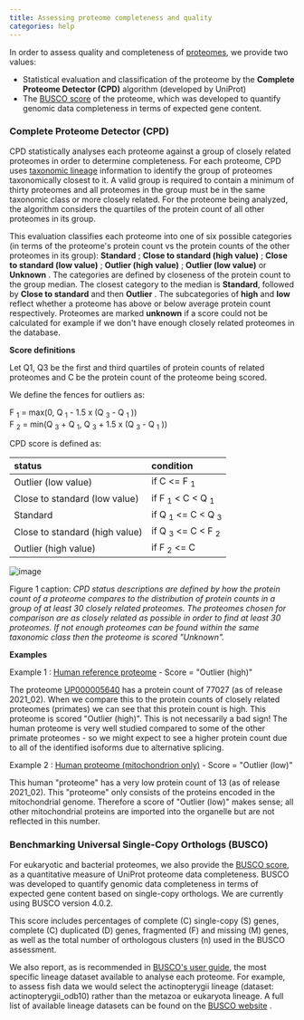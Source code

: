 ```yaml
---
title: Assessing proteome completeness and quality
categories: help
---
```


In order to assess quality and completeness of [proteomes](http://www.uniprot.org/proteomes), we provide two values:

-   Statistical evaluation and classification of the proteome by the **Complete Proteome Detector (CPD)** algorithm (developed by UniProt)
-   The [BUSCO score](https://www.sib.swiss/about-sib/news/10131-gauging-the-completeness-of-genomics-data-with-busco) of the proteome, which was developed to quantify genomic data completeness in terms of expected gene content.

### Complete Proteome Detector (CPD)

CPD statistically analyses each proteome against a group of closely related proteomes in order to determine completeness. For each proteome, CPD uses [taxonomic lineage](http://www.uniprot.org/help/taxonomic%5Flineage) information to identify the group of proteomes taxonomically closest to it. A valid group is required to contain a minimum of thirty proteomes and all proteomes in the group must be in the same taxonomic class or more closely related. For the proteome being analyzed, the algorithm considers the quartiles of the protein count of all other proteomes in its group.

This evaluation classifies each proteome into one of six possible categories (in terms of the proteome's protein count vs the protein counts of the other proteomes in its group): **Standard** ; **Close to standard (high value)** ; **Close to standard (low value)** ; **Outlier (high value)** ; **Outlier (low value)** or **Unknown** . The categories are defined by closeness of the protein count to the group median. The closest category to the median is **Standard**, followed by **Close to standard** and then **Outlier** . The subcategories of **high** and **low** reflect whether a proteome has above or below average protein count respectively. Proteomes are marked **unknown** if a score could not be calculated for example if we don't have enough closely related proteomes in the database.

**Score definitions**

Let Q1, Q3 be the first and third quartiles of protein counts of related proteomes and C be the protein count of the proteome being scored.

We define the fences for outliers as:

F <sub>1</sub> = max(0, Q <sub>1</sub> - 1.5 x (Q <sub>3</sub> - Q <sub>1</sub> ))  
F <sub>2</sub> = min(Q <sub>3</sub> + Q <sub>1</sub>, Q <sub>3</sub> + 1.5 x (Q <sub>3</sub> - Q <sub>1</sub> ))

CPD score is defined as:

| status                         | condition                                     |
|:-------------------------------|:----------------------------------------------|
| Outlier (low value)            | if C &lt;= F <sub>1</sub>                     |
| Close to standard (low value)  | if F <sub>1</sub> &lt; C &lt; Q <sub>1</sub>  |
| Standard                       | if Q <sub>1</sub> &lt;= C &lt; Q <sub>3</sub> |
| Close to standard (high value) | if Q <sub>3</sub> &lt;= C &lt; F <sub>2</sub> |
| Outlier (high value)           | if F <sub>2</sub> &lt;= C                     |

![image](https://github.com/ebi-uniprot/uniprot-manual/raw/main/images/assessing_proteomes-12.png)

Figure 1 caption: *CPD status descriptions are defined by how the protein count of a proteome compares to the distribution of protein counts in a group of at least 30 closely related proteomes. The proteomes chosen for comparison are as closely related as possible in order to find at least 30 proteomes. If not enough proteomes can be found within the same taxonomic class then the proteome is scored "Unknown".*

**Examples**

Example 1 : [Human reference proteome](https://www.uniprot.org/proteomes/UP000005640/) - Score = "Outlier (high)"

The proteome [UP000005640](https://www.uniprot.org/proteomes/UP000005640/) has a protein count of 77027 (as of release 2021\_02). When we compare this to the protein counts of closely related proteomes (primates) we can see that this protein count is high. This proteome is scored "Outlier (high)". This is not necessarily a bad sign! The human proteome is very well studied compared to some of the other primate proteomes - so we might expect to see a higher protein count due to all of the identified isoforms due to alternative splicing.

Example 2 : [Human proteome (mitochondrion only)](https://www.uniprot.org/proteomes/UP000307385/) - Score = "Outlier (low)"

This human "proteome" has a very low protein count of 13 (as of release 2021\_02). This "proteome" only consists of the proteins encoded in the mitochondrial genome. Therefore a score of "Outlier (low)" makes sense; all other mitochondrial proteins are imported into the organelle but are not reflected in this number.

### Benchmarking Universal Single-Copy Orthologs (BUSCO)

For eukaryotic and bacterial proteomes, we also provide the [BUSCO score](https://www.sib.swiss/about-sib/news/10131-gauging-the-completeness-of-genomics-data-with-busco), as a quantitative measure of UniProt proteome data completeness. BUSCO was developed to quantify genomic data completeness in terms of expected gene content based on single-copy orthologs. We are currently using BUSCO version 4.0.2.

This score includes percentages of complete (C) single-copy (S) genes, complete (C) duplicated (D) genes, fragmented (F) and missing (M) genes, as well as the total number of orthologous clusters (n) used in the BUSCO assessment.

We also report, as is recommended in [BUSCO's user guide](https://busco.ezlab.org/busco%5Fuserguide.html#running-busco-2), the most specific lineage dataset available to analyse each proteome. For example, to assess fish data we would select the actinopterygii lineage (dataset: actinopterygii\_odb10) rather than the metazoa or eukaryota lineage. A full list of available lineage datasets can be found on the [BUSCO website](https://busco.ezlab.org/list%5Fof%5Flineages.html) .
